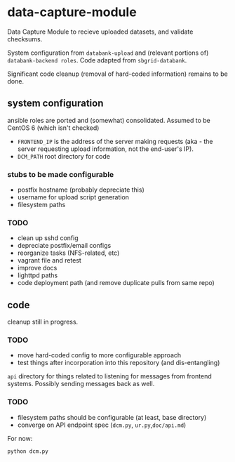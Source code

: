 # data-capture-module

Data Capture Module to recieve uploaded datasets, and validate checksums.

System configuration from `databank-upload` and (relevant portions of) `databank-backend roles`.
Code adapted from `sbgrid-databank`.

Significant code cleanup (removal of hard-coded information) remains to be done.

## system configuration
ansible roles are ported and (somewhat) consolidated.
Assumed to be CentOS 6 (which isn't checked)

- `FRONTEND_IP` is the address of the server making requests (aka - the server requesting upload information, not the end-user's IP).
- `DCM_PATH` root directory for code

### stubs to be made configurable
- postfix hostname (probably depreciate this)
- username for upload script generation
- filesystem paths

### TODO
- clean up sshd config
- depreciate postfix/email configs
- reorganize tasks (NFS-related, etc)
- vagrant file and retest
- improve docs 
- lighttpd paths 
- code deployment path (and remove duplicate pulls from same repo)


## code
cleanup still in progress.

### TODO
- move hard-coded config to more configurable approach
- test things after incorporation into this repository (and dis-entangling)

`api` directory for things related to listening for messages from frontend systems.
Possibly sending messages back as well.

### TODO
- filesystem paths should be configurable (at least, base directory)
- converge on API endpoint spec (`dcm.py`, `ur.py`,`doc/api.md`)

For now:

    python dcm.py

